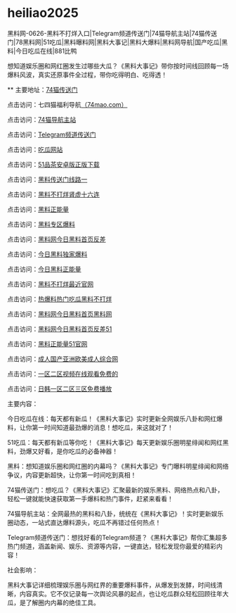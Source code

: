 # heiliao2025
黑料网-0626-黑料不打烊入口|Telegram频道传送门|74猫导航主站|74猫传送门|78黑料网|51吃瓜|黑料曝料网|黑料大事记|黑料大爆料|黑料网导航|国产吃瓜|黑料|今日吃瓜在线|881比鸭

想知道娱乐圈和网红圈发生过哪些大瓜？《黑料大事记》带你按时间线回顾每一场爆料风波，真实还原事件全过程，带你吃得明白、吃得透！

** 主要地址：<a href="https://74mao.com/">74猫传送门</a>

点击访问：七四猫福利导航<a href="https://74mao.com/">（74mao.com）</a>

点击访问：<a href="https://74mao.com/">74猫导航主站</a>

点击访问：<a href="https://74mao.com/">Telegram频道传送门</a>

点击访问：<a href="https://cg1-27.pages.dev/">吃瓜网站</a>

点击访问：<a href="https://pc10-24.pages.dev/">51品茶安卓版正版下载</a>

点击访问：<a href="https://heiliaochuansong-1.pages.dev/">黑料传送门线路一</a>

点击访问：<a href="https://heiliao-budayang.pages.dev/">黑料不打烊肾虚十六连</a>

点击访问：<a href="https://heiliaozheng.pages.dev/">黑料正能量</a>

点击访问：<a href="https://heiliaozhuanqu-11.pages.dev/">黑料专区爆料</a>

点击访问：<a href="https://heiliaowangjinri-1.pages.dev/">黑料网今日黑料首页反差</a>

点击访问：<a href="https://jinriheiliao-11.pages.dev/">今日黑料独家爆料</a>

点击访问：<a href="https://heiliaobudayang23.pages.dev/">今日黑料正能量</a>

点击访问：<a href="https://heiliaowangjinri11.pages.dev/">黑料不打烊最近官网</a>

点击访问：<a href="https://heiliao783.pages.dev/">热爆料热门吃瓜黑料不打烊</a>

点击访问：<a href="https://heiliao637-3bw.pages.dev/">黑料网今日黑料首页黑料网</a>

点击访问：<a href="https://heiliao637.pages.dev/">黑料网今日黑料首页反差51</a>

点击访问：<a href="https://heiliao673.pages.dev/">黑料正能量51官网</a>

点击访问：<a href="https://zhonghewang.pages.dev/8l16h.html">成人国产亚洲欧美成人综合网</a>

点击访问：<a href="https://shipin99.pages.dev/n37ou.html">一区二区视频在线观看免费的</a>

点击访问：<a href="https://rihan29.pages.dev/nbqv8.html">日韩一区二区三区免费播放</a>

主要内容：

今日吃瓜在线：每天都有新瓜！《黑料大事记》实时更新全网娱乐八卦和网红爆料，让你第一时间知道最劲爆的消息！想吃瓜，来这就对了！

51吃瓜：每天都有新瓜等你吃！《黑料大事记》每天更新娱乐圈明星绯闻和网红黑料，劲爆又好看，是你吃瓜的必备神器！

黑料：想知道娱乐圈和网红圈的内幕吗？《黑料大事记》专门曝料明星绯闻和网络争议，内容更新超快，让你第一时间吃到真相！

74猫传送门：想吃瓜？《黑料大事记》汇聚最新的娱乐黑料、网络热点和八卦，轻松一键就能快速获取第一手爆料和热门事件，赶紧来看看！

74猫导航主站：全网最热的黑料和八卦，统统在《黑料大事记》！实时更新娱乐圈动态，一站式直达爆料源头，吃瓜不再错过任何热点！

Telegram频道传送门：想找好看的Telegram频道？《黑料大事记》帮你汇集超多热门频道，涵盖新闻、娱乐、资源等内容，一键直达，轻松发现你最爱的精彩内容！

社会影响：

黑料大事记详细梳理娱乐圈与网红界的重要爆料事件，从爆发到发酵，时间线清晰，内容真实。它不仅记录每一次舆论风暴的起点，也让吃瓜群众轻松回顾往年大瓜，是了解圈内内幕的绝佳工具。

<span style="display:none;">[Canonical link](https://github.com/boo20250626/boo20250626）</span>
